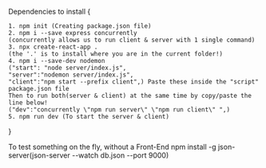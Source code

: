 Dependencies to install {
    
    1. npm init (Creating package.json file)
    2. npm i --save express concurrently
    (concurrently allows us to run client & server with 1 single command)
    3. npx create-react-app .
    (the '.' is to install where you are in the current folder!)
    4. npm i --save-dev nodemon
    ("start": "node server/index.js",
    "server":"nodemon server/index.js",
    "client":"npm start --prefix client",) Paste these inside the "script" package.json file
    Then to run both(server & client) at the same time by copy/paste the line below!
    ("dev":"concurrently \"npm run server\" \"npm run client\" ",)
    5. npm run dev (To start the server & client)
}

To test something on the fly, without a Front-End
npm install -g json-server(json-server --watch db.json --port 9000)